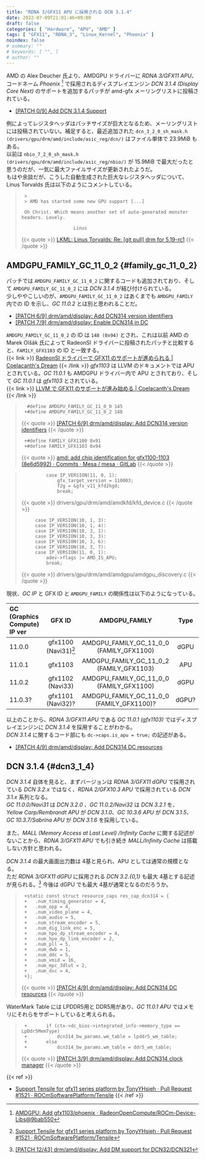 ```yaml
---
title: "RDNA 3/GFX11 APU に採用される DCN 3.1.4"
date: 2022-07-09T21:01:46+09:00
draft: false
categories: [ "Hardware", "APU", "AMD" ]
tags: [ "GFX11", "RDNA_3", "Linux_Kernel", "Phoenix" ]
noindex: false
# summary: ""
# keywords: [ "", ]
# author: ""
---
```


AMD の Alex Deucher 氏より、AMDGPU ドライバーに *RDNA 3/GFX11 APU*、コードネーム *Phoenix* [^phoenix] で採用されるディスプレイエンジン *DCN 3.1.4 (Display Core Next)* のサポートを追加するパッチが amd-gfx メーリングリストに投稿されている。  

[^phoenix]: [AMDGPU: Add gfx1103/phoenix · RadeonOpenCompute/ROCm-Device-Libs@9bab550](https://github.com/RadeonOpenCompute/ROCm-Device-Libs/commit/9bab550ca07b2439c41f94493a5df16e80b5f435)

 * [[PATCH 0/9] Add DCN 3.1.4 Support](https://lists.freedesktop.org/archives/amd-gfx/2022-July/081237.html)

例によってレジスタヘッダはパッチサイズが巨大となるため、メーリングリストには投稿されていない。補足すると、最近追加された `dcn_3_2_0_sh_mask.h (drivers/gpu/drm/amd/include/asic_reg/dcn/)` はファイル単体で 23.9MiB もある。  
以前は `nbio_7_2_0_sh_mask.h (drivers/gpu/drm/amd/include/asic_reg/nbio/)` が 15.9MiB で最大だったと思うのだが、一気に最大ファイルサイズが更新されたようだ。  
もはや余談だが、こうした自動生成された巨大なレジスタヘッダについて、Linus Torvalds 氏は以下のようにコメントしている。  

 > 		>
 > 		> AMD has started some new GPU support [...]
 > 		
 > 		Oh Christ. Which means another set of auto-generated monster headers. Lovely.
 > 		
 > 		                  Linus
 >
 > {{< quote >}} [LKML: Linus Torvalds: Re: [git pull] drm for 5.19-rc1](https://lkml.org/lkml/2022/5/25/1144) {{< /quote >}}


## AMDGPU_FAMILY_GC_11_0_2 {#family_gc_11_0_2}
パッチでは `AMDGPU_FAMILY_GC_11_0_2` に関するコードも追加されており、そして `AMDGPU_FAMILY_GC_11_0_2` には *DCN 3.1.4* が結び付けられている。  
少しややこしいのが、`AMDGPU_FAMILY_GC_11_0_2` はあくまでも `AMDGPU_FAMILY` 内での ID を示し、*GC 11.0.2* とは別と思われることだ。  

 * [[PATCH 6/9] drm/amd/display: Add DCN314 version identifiers](https://lists.freedesktop.org/archives/amd-gfx/2022-July/081240.html)
 * [[PATCH 7/9] drm/amd/display: Enable DCN314 in DC](https://lists.freedesktop.org/archives/amd-gfx/2022-July/081242.html)

`AMDGPU_FAMILY_GC_11_0_2` の ID は `148 (0x94)` とされ、これは以前 AMD の Marek Olšák 氏によって RadeonSI ドライバーに投稿されたパッチと比較すると、`FAMILY_GFX1103` の ID と一致する。  
{{< link >}} [RadeonSI ドライバーで GFX11 のサポートが進められる | Coelacanth's Dream](/posts/2022/05/05/radeonsi-gfx11/#chip_family) {{< /link >}}
*gfx1103* は LLVM のドキュメントでは APU とされている。*GC 11.0.1* も AMDGPU ドライバー内で APU とされており、そして *GC 11.0.1* は *gfx1103* とされている。  
{{< link >}} [LLVM で GFX11 のサポートが進み始める | Coelacanth's Dream](/posts/2022/04/28/llvm-gfx11/) {{< /link >}}

 > 		 #define AMDGPU_FAMILY_GC_11_0_0 145
 > 		+#define AMDGPU_FAMILY_GC_11_0_2 148
 >
 > {{< quote >}} [[PATCH 6/9] drm/amd/display: Add DCN314 version identifiers](https://lists.freedesktop.org/archives/amd-gfx/2022-July/081240.html) {{< /quote >}}
 >
 > 		+#define FAMILY_GFX1100 0x91
 > 		+#define FAMILY_GFX1103 0x94
 >
 > {{< quote >}} [amd: add chip identification for gfx1100-1103 (8e6d5992) · Commits · Mesa / mesa · GitLab](https://gitlab.freedesktop.org/mesa/mesa/-/commit/8e6d599238881bc63590457813dc8532cb5462ad) {{< /quote >}}

 > 				case IP_VERSION(11, 0, 1):
 > 					gfx_target_version = 110003;
 > 					f2g = &gfx_v11_kfd2kgd;
 > 					break;
 >
 > {{< quote >}} drivers/gpu/drm/amd/amdkfd/kfd_device.c {{< /quote >}}
 >
 > 			case IP_VERSION(10, 1, 3):
 > 			case IP_VERSION(10, 1, 4):
 > 			case IP_VERSION(10, 3, 1):
 > 			case IP_VERSION(10, 3, 3):
 > 			case IP_VERSION(10, 3, 6):
 > 			case IP_VERSION(10, 3, 7):
 > 			case IP_VERSION(11, 0, 1):
 > 				adev->flags |= AMD_IS_APU;
 > 				break;
 >
 > {{< quote >}} drivers/gpu/drm/amd/amdgpu/amdgpu_discovery.c {{< /quote >}}

現状、*GC IP* と GFX ID と `AMDGPU_FAMILY` の関係性は以下のようになっている。  

| GC (Graphics Compute) IP ver | GFX ID | AMDGPU_FAMILY | Type |
| :-------- | :-----: | :--: | :--: |
| 11.0.0    | gfx1100 (Navi31)[^tensile-gfx11] | AMDGPU_FAMILY_GC_11_0_0 (FAMILY_GFX1100) | dGPU |
| 11.0.1    | gfx1103 | AMDGPU_FAMILY_GC_11_0_2 (FAMILY_GFX1103) | APU  |
| 11.0.2    | gfx1102 (Navi33) | AMDGPU_FAMILY_GC_11_0_0 (FAMILY_GFX1100) | dGPU |
| 11.0.3?   | gfx1101 (Navi32)? | AMDGPU_FAMILY_GC_11_0_0 (FAMILY_GFX1100)? | dGPU? |

[^tensile-gfx11]: [Support Tensile for gfx11 series platform by TonyYHsieh · Pull Request #1521 · ROCmSoftwarePlatform/Tensile](https://github.com/ROCmSoftwarePlatform/Tensile/pull/1521/commits/3796d41aec358721fced1ed4337c27f69aeda3bb#diff-95d409aa7c33d03c94333a9a95ce6076cabf7428d1613137ccc7944151cd0972)

以上のことから、*RDNA 3/GFX11 APU* である *GC 11.0.1 (gfx1103)* ではディスプレイエンジンに *DCN 3.1.4* を採用することがわかる。  
*DCN 3.1.4* に関するコード部にも `dc->caps.is_apu = true;` の記述がある。  

 * [[PATCH 4/9] drm/amd/display: Add DCN314 DC resources](https://lists.freedesktop.org/archives/amd-gfx/2022-July/081245.html)

## DCN 3.1.4 {#dcn3_1_4}
*DCN 3.1.4* 自体を見ると、まずバージョンは *RDNA 3/GFX11 dGPU* で採用されている *DCN 3.2.x* ではなく、*RDNA 2/GFX10.3 APU* で採用されている *DCN 3.1.x* 系列となる。  
*GC 11.0.0/Navi31* は *DCN 3.2.0* 、*GC 11.0.2/Navi32* は *DCN 3.2.1* を、  
*Yellow Carp/Rembrandt APU* が *DCN 3.1.0*、*GC 10.3.6 APU* が *DCN 3.1.5*、*GC 10.3.7/Sabrina APU* が *DCN 3.1.6* を採用している。  

また、*MALL (Memory Access at Last Level) /Infinity Cache* に関する記述がないことから、*RDNA 3/GFX11 APU* でも引き続き *MALL/Infinity Cache* は搭載しない方針と思われる。  

*DCN 3.1.4* の最大画面出力数は 4基と見られ、APU としては通常の規模となる。  
ただ *RDNA 3/GFX11 dGPU* に採用される *DCN 3.2.{0,1}* も最大 4基とする記述が見られる。[^dcn_3_2] 今後は dGPU でも最大 4基が通常となるのだろうか。  

[^dcn_3_2]: [[PATCH 12/43] drm/amd/display: Add DM support for DCN32/DCN321](https://lists.freedesktop.org/archives/amd-gfx/2022-May/079583.html)

 > 		+static const struct resource_caps res_cap_dcn314 = {
 > 		+	.num_timing_generator = 4,
 > 		+	.num_opp = 4,
 > 		+	.num_video_plane = 4,
 > 		+	.num_audio = 5,
 > 		+	.num_stream_encoder = 5,
 > 		+	.num_dig_link_enc = 5,
 > 		+	.num_hpo_dp_stream_encoder = 4,
 > 		+	.num_hpo_dp_link_encoder = 2,
 > 		+	.num_pll = 5,
 > 		+	.num_dwb = 1,
 > 		+	.num_ddc = 5,
 > 		+	.num_vmid = 16,
 > 		+	.num_mpc_3dlut = 2,
 > 		+	.num_dsc = 4,
 > 		+};
 >
 > {{< quote >}} [[PATCH 4/9] drm/amd/display: Add DCN314 DC resources](https://lists.freedesktop.org/archives/amd-gfx/2022-July/081245.html) {{< /quote >}}

WaterMark Table には LPDDR5用と DDR5用があり、*GC 11.0.1 APU* ではメモリにそれらをサポートしていると考えられる。  

 > 		+		if (ctx->dc_bios->integrated_info->memory_type == LpDdr5MemType)
 > 		+			dcn314_bw_params.wm_table = lpddr5_wm_table;
 > 		+		else
 > 		+			dcn314_bw_params.wm_table = ddr5_wm_table;
 >
 > {{< quote >}} [[PATCH 3/9] drm/amd/display: Add DCN314 clock manager](https://lists.freedesktop.org/archives/amd-gfx/2022-July/081238.html) {{< /quote >}}

{{< ref >}}
 * [Support Tensile for gfx11 series platform by TonyYHsieh · Pull Request #1521 · ROCmSoftwarePlatform/Tensile](https://github.com/ROCmSoftwarePlatform/Tensile/pull/1521/commits/3796d41aec358721fced1ed4337c27f69aeda3bb#diff-95d409aa7c33d03c94333a9a95ce6076cabf7428d1613137ccc7944151cd0972)
{{< /ref >}}
